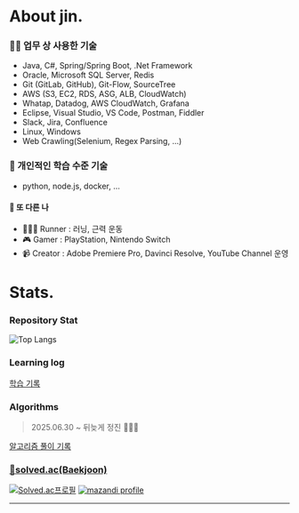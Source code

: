 About jin.
=======

### 🧑‍💻 업무 상 사용한 기술

- Java, C#, Spring/Spring Boot, .Net Framework  
- Oracle, Microsoft SQL Server, Redis  
- Git (GitLab, GitHub), Git-Flow, SourceTree  
- AWS (S3, EC2, RDS, ASG, ALB, CloudWatch)  
- Whatap, Datadog, AWS CloudWatch, Grafana  
- Eclipse, Visual Studio, VS Code, Postman, Fiddler  
- Slack, Jira, Confluence  
- Linux, Windows  
- Web Crawling(Selenium, Regex Parsing, ...)  
  
### 📖 개인적인 학습 수준 기술

- python, node.js, docker, ...     

#### 💪 또 다른 나 

- 🏃‍♀️‍➡️ Runner : 러닝, 근력 운동  
- 🎮 Gamer : PlayStation, Nintendo Switch  
- 📹 Creator : Adobe Premiere Pro, Davinci Resolve, YouTube Channel 운영    

Stats.
================

### Repository Stat

![Top Langs](https://github-readme-stats.vercel.app/api/top-langs/?username=eljay0921&layout=compact&theme=blueberry)

### Learning log

[학습 기록](https://github.com/eljay0921/learning-log-repo)

### Algorithms

> 2025.06.30 ~ 뒤늦게 정진 🏃‍♀️‍➡️    

[알고리즘 풀이 기록](https://github.com/eljay0921/algorithms-repo)

### [🔗solved.ac(Baekjoon)](https://solved.ac/profile/lj7812)  
[![Solved.ac프로필](http://mazassumnida.wtf/api/v2/generate_badge?boj=lj7812)](https://solved.ac/profile/lj7812) [![mazandi profile](http://mazandi.herokuapp.com/api?handle=lj7812&theme=dark)](https://solved.ac/profile/lj7812)

---
